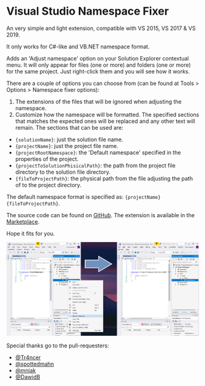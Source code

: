 # Visual Studio Namespace Fixer
An very simple and light extension, compatible with VS 2015, VS 2017 & VS 2019.

It only works for C#-like and VB.NET namespace format.

Adds an 'Adjust namespace' option on your Solution Explorer contextual menu. It will only appear for files (one or more) and folders (one or more) for the same project. Just right-click them and you will see how it works.

There are a couple of options you can choose from (can be found at Tools > Options > Namespace fixer options):
1. The extensions of the files that will be ignored when adjusting the namespace.
1. Customize how the namespace will be formatted. The specified sections that matches the expected ones will be replaced and any other text will remain. The sections that can be used are:

* `{solutionName}`: just the solution file name.
* `{projectName}`: just the project file name.
* `{projectRootNamespace}`: the 'Default namespace' specified in the properties of the project.
* `{projectToSolutionPhisicalPath}`: the path from the project file directory to the solution file directory.
* `{fileToProjectPath}`: the physical path from the file adjusting the path of to the project directory.

The default namespace format is specified as: `{projectName}{fileToProjectPath}`.

The source code can be found on [GitHub](https://github.com/pauer24/VsNamespaceFixer).
The extension is available in the [Marketplace](https://marketplace.visualstudio.com/items?itemName=p2410.NamespaceFixer).

Hope it fits for you.

![Example](/Example.png)

Special thanks go to the pull-requesters:
* [@Tr4ncer](https://github.com/Tr4ncer)
* [@spottedmahn](https://github.com/spottedmahn)
* [@mniak](https://github.com/mniak)
* [@DawidB](https://github.com/DawidB)
